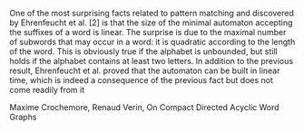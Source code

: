 
One of the most surprising facts related to pattern matching and discovered by Ehrenfeucht et al. [2] is that the size of the minimal automaton accepting the suffixes of a word is linear. The surprise is due to the maximal number of subwords that may occur in a word: it is quadratic according to the length of the word. This is obviously true if the alphabet is unbounded, but still holds if the alphabet contains at least two letters. In addition to the previous result, Ehrenfeucht et al. proved that the automaton can be built in linear time, which is indeed a consequence of the previous fact but does not come readily from it


Maxime Crochemore, Renaud Verin, On Compact Directed Acyclic Word Graphs
